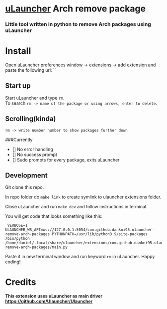 
# [uLauncher](https://github.com/Ulauncher/Ulauncher) Arch remove package



<p align="center">
</p>



### Little tool written in python to remove Arch packages using uLauncher

 

# Install
Open uLauncher preferences window -> extensions -> add extension and paste the following url:
``

## Start up 
Start uLauncher and type `rm`. <br>
To search `rm -> name of the package or using arrows, enter to delete`.

## Scrolling(kinda)
 `rm -> write number number to show packages further down` <br>


###Currently
* [] No error handling
* [] No success prompt
* [] Sudo prompts for every package, exits uLauncher



## Development
Git clone this repo.

In repo folder do `make link` to create symlink to ulauncher extensions folder.

Close uLauncher and run `make dev` and follow instructions in terminal.

You will get code that looks something like this:
```
 VERBOSE=1 ULAUNCHER_WS_API=ws://127.0.0.1:5054/com.github.dankni95.ulauncher-remove-arch-packages PYTHONPATH=/usr/lib/python3.9/site-packages /bin/python /home/daniel/.local/share/ulauncher/extensions/com.github.dankni95.ulauncher-remove-arch-packages/main.py
```
Paste it in new terminal window and run keyword `rm` in uLauncher. 
Happy coding!



# Credits
#### This extension uses uLauncher as main driver https://github.com/Ulauncher/Ulauncher
